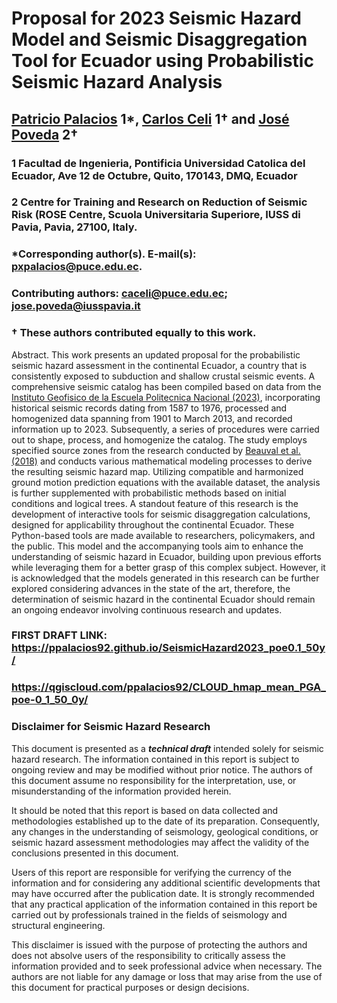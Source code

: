# Proposal for 2023 Seismic Hazard Model and Seismic Disaggregation Tool for Ecuador using Probabilistic Seismic Hazard Analysis
## [Patricio Palacios](https://github.com/ppalacios92) 1*, [Carlos Celi](https://github.com/Normando1945) 1† and [José Poveda](https://github.com/JosePovedaHinojosa) 2†
### 1 Facultad de Ingenieria, Pontificia Universidad Catolica del Ecuador, Ave 12 de Octubre, Quito, 170143, DMQ, Ecuador
### 2 Centre for Training and Research on Reduction of Seismic Risk (ROSE Centre, Scuola Universitaria Superiore, IUSS di Pavia, Pavia, 27100, Italy.

### *Corresponding author(s). E-mail(s): [pxpalacios@puce.edu.ec](https://github.com/ppalacios92).
### Contributing authors: [caceli@puce.edu.ec](https://github.com/Normando1945); [jose.poveda@iusspavia.it](https://github.com/JosePovedaHinojosa)
### † These authors contributed equally to this work.



Abstract. This work presents an updated proposal for the probabilistic seismic hazard assessment in the continental Ecuador, a country that is consistently exposed to subduction and shallow crustal seismic events. A comprehensive seismic catalog has been compiled based on data from the [Instituto Geofisico de la Escuela Politecnica Nacional (2023)](https://www.igepn.edu.ec/), incorporating historical seismic records dating from 1587 to 1976, processed and homogenized data spanning from 1901 to March 2013, and recorded information up to 2023. Subsequently, a series of procedures were carried out to shape, process, and homogenize the catalog. The study employs specified source zones from the research conducted by [Beauval et al. (2018)](https://doi.org/10.1785/0120170259) and conducts various mathematical modeling processes to derive the resulting seismic hazard map. Utilizing compatible and harmonized ground motion prediction equations with the available dataset, the analysis is further supplemented with probabilistic methods based on initial conditions and logical trees. A standout feature of this research is the development of interactive tools for seismic disaggregation calculations, designed for applicability throughout the continental Ecuador. These Python-based tools are made available to researchers, policymakers, and the public. This model and the accompanying tools aim to enhance the understanding of seismic hazard in Ecuador, building upon previous efforts while leveraging them for a better grasp of this complex subject. However, it is acknowledged that the models generated in this research can be further explored considering advances in the state of the art, therefore, the determination of seismic hazard in the continental Ecuador should remain an ongoing endeavor involving continuous research and updates.

### FIRST DRAFT LINK: https://ppalacios92.github.io/SeismicHazard2023_poe0.1_50y/
### https://qgiscloud.com/ppalacios92/CLOUD_hmap_mean_PGA_poe-0_1_50_0y/

### Disclaimer for Seismic Hazard Research

This document is presented as a ***technical draft*** intended solely for seismic hazard research. The information contained in this report is subject to ongoing review and may be modified without prior notice. The authors of this document assume no responsibility for the interpretation, use, or misunderstanding of the information provided herein.

It should be noted that this report is based on data collected and methodologies established up to the date of its preparation. Consequently, any changes in the understanding of seismology, geological conditions, or seismic hazard assessment methodologies may affect the validity of the conclusions presented in this document.

Users of this report are responsible for verifying the currency of the information and for considering any additional scientific developments that may have occurred after the publication date. It is strongly recommended that any practical application of the information contained in this report be carried out by professionals trained in the fields of seismology and structural engineering.

This disclaimer is issued with the purpose of protecting the authors and does not absolve users of the responsibility to critically assess the information provided and to seek professional advice when necessary. The authors are not liable for any damage or loss that may arise from the use of this document for practical purposes or design decisions.
